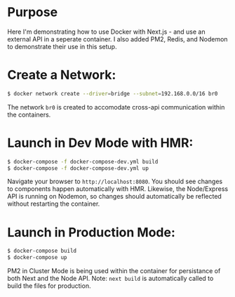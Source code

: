 # Purpose
Here I'm demonstrating how to use Docker with Next.js - and use an external API in a seperate container. I also added PM2,  Redis,  and Nodemon to demonstrate their use in this setup.

# Create a Network:
```sh 
$ docker network create --driver=bridge --subnet=192.168.0.0/16 br0
```
The network ```br0``` is created to accomodate cross-api communication within the containers.

# Launch in Dev Mode with HMR:
```sh
$ docker-compose -f docker-compose-dev.yml build
$ docker-compose -f docker-compose-dev.yml up
```

Navigate your browser to ``http://localhost:8080``. You should see changes to components happen automatically with HMR. Likewise, the Node/Express API is running on Nodemon, so changes should automatically be reflected without restarting the container.

# Launch in Production Mode: 
```sh
$ docker-compose build
$ docker-compose up
```

PM2 in Cluster Mode is being used within the container for persistance of both Next and the Node API. Note: ```next build``` is automatically called to build the files for production.
